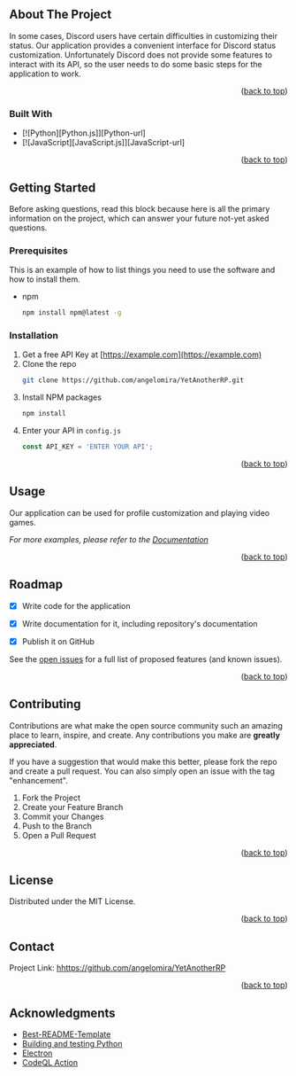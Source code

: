 ## About The Project

In some cases, Discord users have certain difficulties in customizing their status.
Our application provides a convenient interface for Discord status customization.
Unfortunately Discord does not provide some features to interact with its API, so the user needs to do some basic steps for the application to work.


<p align="right">(<a href="#readme-top">back to top</a>)</p>


### Built With

* [![Python][Python.js]][Python-url]
* [![JavaScript][JavaScript.js]][JavaScript-url]

<p align="right">(<a href="#readme-top">back to top</a>)</p>


## Getting Started

Before asking questions, read this block because here is all the primary information on the project, which can answer your future not-yet asked questions.

### Prerequisites

This is an example of how to list things you need to use the software and how to install them.
* npm
  ```sh
  npm install npm@latest -g
  ```

### Installation

1. Get a free API Key at [https://example.com](https://example.com)
2. Clone the repo
   ```sh
   git clone https://github.com/angelomira/YetAnotherRP.git
   ```
3. Install NPM packages
   ```sh
   npm install
   ```
4. Enter your API in `config.js`
   ```js
   const API_KEY = 'ENTER YOUR API';
   ```

<p align="right">(<a href="#readme-top">back to top</a>)</p>



## Usage

Our application can be used for profile customization and playing video games.

_For more examples, please refer to the [Documentation](https://github.com/angelomira/YetAnotherRP/blob/main/readme.md)_

<p align="right">(<a href="#readme-top">back to top</a>)</p>


## Roadmap

- [x] Write code for the application
- [x] Write documentation for it, including repository's documentation
- [x] Publish it on GitHub


See the [open issues](https://github.com/angelomira/YetAnotherRP/issues) for a full list of proposed features (and known issues).

<p align="right">(<a href="#readme-top">back to top</a>)</p>

## Contributing

Contributions are what make the open source community such an amazing place to learn, inspire, and create. Any contributions you make are **greatly appreciated**.

If you have a suggestion that would make this better, please fork the repo and create a pull request. You can also simply open an issue with the tag "enhancement".

1. Fork the Project
2. Create your Feature Branch 
3. Commit your Changes 
4. Push to the Branch 
5. Open a Pull Request

<p align="right">(<a href="#readme-top">back to top</a>)</p>


## License

Distributed under the MIT License. 

<p align="right">(<a href="#readme-top">back to top</a>)</p>


## Contact

Project Link: [hhttps://github.com/angelomira/YetAnotherRP](https://github.com/angelomira/YetAnotherRP)

<p align="right">(<a href="#readme-top">back to top</a>)</p>


## Acknowledgments

* [Best-README-Template](https://github.com/othneildrew/Best-README-Template)
* [Building and testing Python](https://docs.github.com/en/actions/automating-builds-and-tests/building-and-testing-python)
* [Electron](https://github.com/electron/electron/tree/main)
* [CodeQL Action](https://github.com/github/codeql-action)
